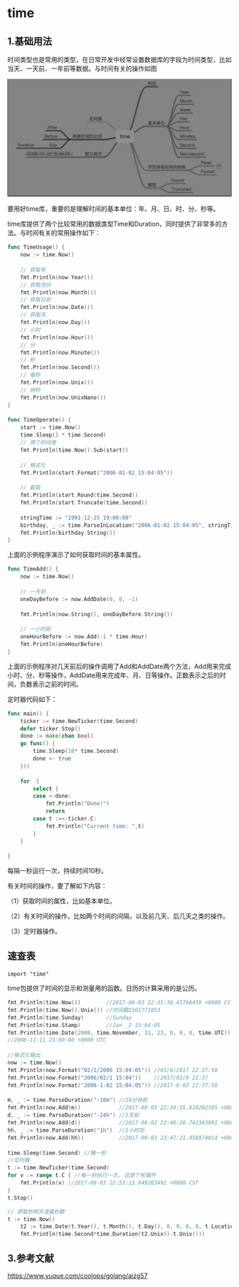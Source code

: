 # time

## 1.基础用法

时间类型也是常用的类型，在日常开发中经常设置数据库的字段为时间类型，比如当天、一天前、一年前等数据。与时间有关的操作如图

![](../../_static/image-20220704142630634.png)

要用好time库，重要的是理解时间的基本单位：年、月、日、时、分、秒等。

time库提供了两个比较常用的数据类型Time和Duration，同时提供了非常多的方法。与时间有关的常用操作如下：

```go
func TimeUsage() {
	now := time.Now()

	// 获取年
	fmt.Println(now.Year())
	// 获取月份
	fmt.Println(now.Month())
	// 获取日前
	fmt.Println(now.Date())
	// 获取天
	fmt.Println(now.Day())
	// 小时
	fmt.Println(now.Hour())
	// 分
	fmt.Println(now.Minute())
	// 秒
	fmt.Println(now.Second())
	// 毫秒
	fmt.Println(now.Unix())
	// 纳秒
	fmt.Println(now.UnixNano())
}

func TimeOperate() {
	start := time.Now()
	time.Sleep(1 * time.Second)
	// 两个时间差
	fmt.Println(time.Now().Sub(start))

	// 格式化
	fmt.Println(start.Format("2006-01-02 15:04:05"))

	// 截取
	fmt.Println(start.Round(time.Second))
	fmt.Println(start.Truncate(time.Second))

	stringTime := "1991-12-25 19:00:00"
	birthday, _ := time.ParseInLocation("2006-01-02 15:04:05", stringTime, time.Local)
	fmt.Println(birthday.String())
}
```

上面的示例程序演示了如何获取时间的基本属性。



```go
func TimeAdd() {
	now := time.Now()

	// 一天前
	oneDayBefore := now.AddDate(0, 0, -1)

	fmt.Println(now.String(), oneDayBefore.String())

	// 一小时前
	oneHourBefore := now.Add(-1 * time.Hour)
	fmt.Println(oneHourBefore)
}
```

上面的示例程序对几天前后的操作调用了Add和AddDate两个方法，Add用来完成小时、分、秒等操作，AddDate用来完成年、月、日等操作。正数表示之后的时间，负数表示之前的时间。



定时器代码如下：

```go
func main() {
	ticker := time.NewTicker(time.Second)
	defer ticker.Stop()
	done := make(chan bool)
	go func() {
		time.Sleep(10* time.Second)
		done <- true
	}()

	for  {
		select {
		case <-done:
			fmt.Println("Done!")
			return
		case t :=<-ticker.C:
			fmt.Println("Current time: ",t)
		}
	}

}
```

每隔一秒运行一次，持续时间10秒。



有关时间的操作，要了解如下内容：

（1）获取时间的属性，比如基本单位。

（2）有关时间的操作，比如两个时间的间隔，以及前几天、后几天之类的操作。

（3）定时器操作。





## 速查表

`import "time"`

time包提供了时间的显示和测量用的函数。日历的计算采用的是公历。

```go
fmt.Println(time.Now())        //2017-08-03 22:35:36.45766459 +0800 CST
fmt.Println(time.Now().Unix()) //时间戳1501771053
fmt.Println(time.Sunday)       //Sunday
fmt.Println(time.Stamp)        //Jan _2 15:04:05
fmt.Println(time.Date(2008, time.November, 11, 23, 0, 0, 0, time.UTC))
//2008-11-11 23:00:00 +0000 UTC

//格式化输出
now := time.Now()
fmt.Println(now.Format("02/1/2006 15:04:05")) //03/8/2017 22:37:58
fmt.Println(now.Format("2006/02/1 15:04"))    //2017/03/8 22:37
fmt.Println(now.Format("2006-1-02 15:04:05")) //2017-8-03 22:37:58

m, _ := time.ParseDuration("-10m") //10分钟前
fmt.Println(now.Add(m))            //2017-08-03 22:34:55.810202385 +0800 CST
d, _ := time.ParseDuration("-24h") //1天前
fmt.Println(now.Add(d))            //2017-08-02 22:46:28.742383801 +0800 CST
hh, _ := time.ParseDuration("1h")  //1小时后
fmt.Println(now.Add(hh))           //2017-08-03 23:47:21.458974014 +0800 CST

time.Sleep(time.Second) //睡一秒
//定时器
t := time.NewTicker(time.Second)
for v := range t.C { //每一秒执行一次, 这是个死循环
    fmt.Println(v) //2017-08-03 22:53:13.849203492 +0800 CST
}
t.Stop()
```

```go
// 获取到明天凌晨秒数
t := time.Now()
    t2 := time.Date(t.Year(), t.Month(), t.Day(), 0, 0, 0, 0, t.Location()).AddDate(0, 0, 1)
    fmt.Println(time.Second*time.Duration(t2.Unix()-t.Unix()))
```



## 3.参考文献

https://www.yuque.com/coolops/golang/aizg57




